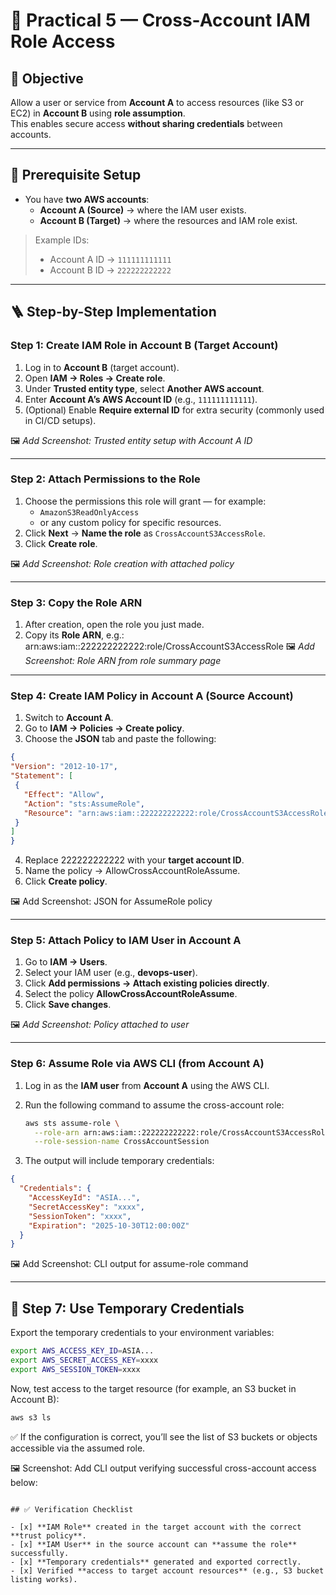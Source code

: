# 🧩 Practical 5 — Cross-Account IAM Role Access

## 🎯 Objective
Allow a user or service from **Account A** to access resources (like S3 or EC2) in **Account B** using **role assumption**.  
This enables secure access **without sharing credentials** between accounts.

---

## 🧠 Prerequisite Setup
- You have **two AWS accounts**:
  - **Account A (Source)** → where the IAM user exists.
  - **Account B (Target)** → where the resources and IAM role exist.

> Example IDs:  
> - Account A ID → `111111111111`  
> - Account B ID → `222222222222`

---

## 🪜 Step-by-Step Implementation

### **Step 1: Create IAM Role in Account B (Target Account)**
1. Log in to **Account B** (target account).
2. Open **IAM → Roles → Create role**.
3. Under **Trusted entity type**, select **Another AWS account**.
4. Enter **Account A’s AWS Account ID** (e.g., `111111111111`).
5. (Optional) Enable **Require external ID** for extra security (commonly used in CI/CD setups).

🖼️ _Add Screenshot: Trusted entity setup with Account A ID_

---

### **Step 2: Attach Permissions to the Role**
1. Choose the permissions this role will grant — for example:
   - `AmazonS3ReadOnlyAccess`
   - or any custom policy for specific resources.
2. Click **Next** → **Name the role** as `CrossAccountS3AccessRole`.
3. Click **Create role**.

🖼️ _Add Screenshot: Role creation with attached policy_

---

### **Step 3: Copy the Role ARN**
1. After creation, open the role you just made.  
2. Copy its **Role ARN**, e.g.: arn:aws:iam::222222222222:role/CrossAccountS3AccessRole
🖼️ _Add Screenshot: Role ARN from role summary page_

---

### **Step 4: Create IAM Policy in Account A (Source Account)**
1. Switch to **Account A**.
2. Go to **IAM → Policies → Create policy**.
3. Choose the **JSON** tab and paste the following:

```json
{
"Version": "2012-10-17",
"Statement": [
 {
   "Effect": "Allow",
   "Action": "sts:AssumeRole",
   "Resource": "arn:aws:iam::222222222222:role/CrossAccountS3AccessRole"
 }
]
}
```
4. Replace 222222222222 with your **target account ID**.
5. Name the policy → AllowCrossAccountRoleAssume.
6. Click **Create policy**.

🖼️ Add Screenshot: JSON for AssumeRole policy

---

### **Step 5: Attach Policy to IAM User in Account A**

1. Go to **IAM → Users**.  
2. Select your IAM user (e.g., **devops-user**).  
3. Click **Add permissions → Attach existing policies directly**.  
4. Select the policy **AllowCrossAccountRoleAssume**.  
5. Click **Save changes**.  

🖼️ _Add Screenshot: Policy attached to user_

---

### **Step 6: Assume Role via AWS CLI (from Account A)**

1. Log in as the **IAM user** from **Account A** using the AWS CLI.  
2. Run the following command to assume the cross-account role:

   ```bash
   aws sts assume-role \
     --role-arn arn:aws:iam::222222222222:role/CrossAccountS3AccessRole \
     --role-session-name CrossAccountSession
   ```
3. The output will include temporary credentials:
```json
{
  "Credentials": {
    "AccessKeyId": "ASIA...",
    "SecretAccessKey": "xxxx",
    "SessionToken": "xxxx",
    "Expiration": "2025-10-30T12:00:00Z"
  }
}
```
🖼️ Add Screenshot: CLI output for assume-role command

---
## 🧩 Step 7: Use Temporary Credentials

Export the temporary credentials to your environment variables:

```bash
export AWS_ACCESS_KEY_ID=ASIA...
export AWS_SECRET_ACCESS_KEY=xxxx
export AWS_SESSION_TOKEN=xxxx
```
Now, test access to the target resource (for example, an S3 bucket in Account B):
```bash
aws s3 ls
```
✅ If the configuration is correct, you’ll see the list of S3 buckets or objects accessible via the assumed role.

🖼️ Screenshot:
Add CLI output verifying successful cross-account access below:

```

## ✅ Verification Checklist

- [x] **IAM Role** created in the target account with the correct **trust policy**.  
- [x] **IAM User** in the source account can **assume the role** successfully.  
- [x] **Temporary credentials** generated and exported correctly.  
- [x] Verified **access to target account resources** (e.g., S3 bucket listing works).

